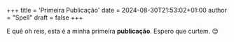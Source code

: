 +++
title = 'Primeira Publicação'
date = 2024-08-30T21:53:02+01:00
author = "Spell"
draft = false
+++

E quê oh reis, esta é a minha primeira **publicação**.
Espero que curtem. 😊